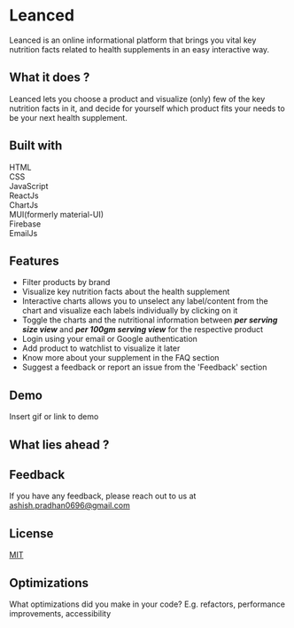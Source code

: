 
# Leanced

Leanced is an online informational platform that brings you vital key nutrition facts related to health supplements in an easy interactive way.




## What it does ?
Leanced lets you choose a product and visualize (only) few of the key nutrition facts in it, and decide for yourself which product fits your needs to be your next health supplement.


## Built with

HTML  
CSS  
JavaScript  
ReactJs  
ChartJs  
MUI(formerly material-UI)  
Firebase  
EmailJs





## Features

* Filter products by brand           
* Visualize key nutrition facts about the health supplement
* Interactive charts allows you to unselect any label/content from the chart and visualize each labels individually by clicking on it
* Toggle the charts and the nutritional information between ***per serving size view*** and ***per 100gm serving view*** for the respective product
* Login using your email or Google authentication
* Add product to watchlist to visualize it later
* Know more about your supplement in the FAQ section
* Suggest a feedback or report an issue from the 'Feedback' section 
## Demo

Insert gif or link to demo


## What lies ahead ?
## Feedback

If you have any feedback, please reach out to us at ashish.pradhan0696@gmail.com


## License

[MIT](https://choosealicense.com/licenses/mit/)


## Optimizations

What optimizations did you make in your code? E.g. refactors, performance improvements, accessibility


